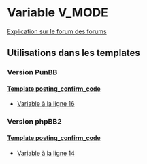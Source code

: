 # Variable V_MODE
[Explication sur le forum des forums](http://forum.forumactif.com/t294113-listing-des-variables#V_MODE)
## Utilisations dans les templates
### Version PunBB
#### [Template posting_confirm_code](punbb/posting_confirm_code.md)
* [Variable à la ligne 16](../punbb/posting_confirm_code.tpl#L16)
### Version phpBB2
#### [Template posting_confirm_code](subsilver/posting_confirm_code.md)
* [Variable à la ligne 14](../subsilver/posting_confirm_code.tpl#L14)